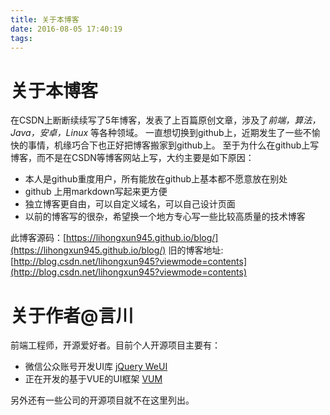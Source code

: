 ```yaml
---
title: 关于本博客
date: 2016-08-05 17:40:19
tags:
---
```


# 关于本博客

在CSDN上断断续续写了5年博客，发表了上百篇原创文章，涉及了*前端，算法，Java，安卓，Linux* 等各种领域。
一直想切换到github上，近期发生了一些不愉快的事情，机缘巧合下也正好把博客搬家到github上。
至于为什么在github上写博客，而不是在CSDN等博客网站上写，大约主要是如下原因：

- 本人是github重度用户，所有能放在github上基本都不愿意放在别处
- github 上用markdown写起来更方便
- 独立博客更自由，可以自定义域名，可以自己设计页面
- 以前的博客写的很杂，希望换一个地方专心写一些比较高质量的技术博客

此博客源码：[https://lihongxun945.github.io/blog/](https://lihongxun945.github.io/blog/)
旧的博客地址: [http://blog.csdn.net/lihongxun945?viewmode=contents](http://blog.csdn.net/lihongxun945?viewmode=contents)

# 关于作者@言川

前端工程师，开源爱好者。目前个人开源项目主要有：

- 微信公众账号开发UI库 [jQuery WeUI](https://github.com/lihongxun945/jquery-weui)
- 正在开发的基于VUE的UI框架 [VUM](https://github.com/lihongxun945/vum)

另外还有一些公司的开源项目就不在这里列出。
